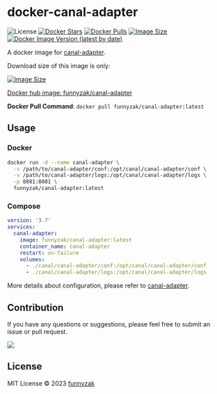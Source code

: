 # docker-canal-adapter

![License](https://img.shields.io/github/license/funnyzak/canal-adapter-docker)
[![Docker Stars](https://img.shields.io/docker/stars/funnyzak/canal-adapter.svg?style=flat-square)](https://hub.docker.com/r/funnyzak/canal-adapter/)
[![Docker Pulls](https://img.shields.io/docker/pulls/funnyzak/canal-adapter.svg?style=flat-square)](https://hub.docker.com/r/funnyzak/canal-adapter/)
[![Image Size](https://img.shields.io/docker/image-size/funnyzak/canal-adapter)](https://hub.docker.com/r/funnyzak/canal-adapter/)
[![Docker Image Version (latest by date)](https://img.shields.io/docker/v/funnyzak/canal-adapter?label=latest)](https://hub.docker.com/r/funnyzak/canal-adapter/)

A docker image for [canal-adapter](https://github.com/alibaba/canal/tree/master/client-adapter).

Download size of this image is only:

[![Image Size](https://img.shields.io/docker/image-size/funnyzak/canal-adapter)](https://hub.docker.com/r/funnyzak/canal-adapter/)

[Docker hub image: funnyzak/canal-adapter](https://hub.docker.com/r/funnyzak/canal-adapter)

**Docker Pull Command**: `docker pull funnyzak/canal-adapter:latest`

## Usage

### Docker

```bash
docker run -d --name canal-adapter \
  -v /path/to/canal-adapter/conf:/opt/canal/canal-adapter/conf \
  -v /path/to/canal-adapter/logs:/opt/canal/canal-adapter/logs \
  -p 8081:8081 \
  funnyzak/canal-adapter:latest
```

### Compose

```yaml
version: '3.7'
services:
  canal-adapter:
    image: funnyzak/canal-adapter:latest
    container_name: canal-adapter
    restart: on-failure
    volumes:
      - ./canal/canal-adapter/conf:/opt/canal/canal-adapter/conf
      - ./canal/canal-adapter/logs:/opt/canal/canal-adapter/logs
```

More details about configuration, please refer to [canal-adapter](https://github.com/alibaba/canal/tree/master/client-adapter).

## Contribution

If you have any questions or suggestions, please feel free to submit an issue or pull request.

<a href="https://github.com/funnyzak/canal-adapter-docker/graphs/contributors">
  <img src="https://contrib.rocks/image?repo=funnyzak/canal-adapter-docker" />
</a>

## License

MIT License © 2023 [funnyzak](https://github.com/funnyzak)
